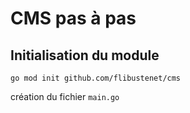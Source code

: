 # CMS pas à pas

## Initialisation du module

`go mod init github.com/flibustenet/cms`

création du fichier `main.go`

